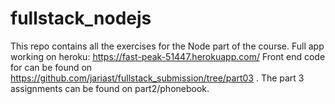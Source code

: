 # fullstack_nodejs

This repo contains all the exercises for the Node part of the course.
Full app working on heroku: https://fast-peak-51447.herokuapp.com/
Front end code for can be found on https://github.com/jariast/fullstack_submission/tree/part03 . The part 3 assignments can be found on part2/phonebook.
